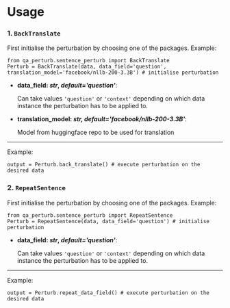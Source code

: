 # Usage

### 1. `BackTranslate`

First initialise the perturbation by choosing one of the packages. Example:

    from qa_perturb.sentence_perturb import BackTranslate 
    Perturb = BackTranslate(data, data_field='question', translation_model='facebook/nllb-200-3.3B') # initialise perturbation
    
- **data_field: *str*, *default='question'***: 
    
    Can take values `'question'` or `'context'` depending on which data instance the perturbation has to be applied to.

- **translation_model: *str, default='facebook/nllb-200-3.3B'***: 

    Model from huggingface repo to be used for translation
---

Example:

    output = Perturb.back_translate() # execute perturbation on the desired data

### 2. `RepeatSentence`

First initialise the perturbation by choosing one of the packages. Example:

    from qa_perturb.sentence_perturb import RepeatSentence 
    Perturb = RepeatSentence(data, data_field='question') # initialise perturbation
    
- **data_field: *str*, *default='question'***: 
    
    Can take values `'question'` or `'context'` depending on which data instance the perturbation has to be applied to.
---

Example:

    output = Perturb.repeat_data_field() # execute perturbation on the desired data